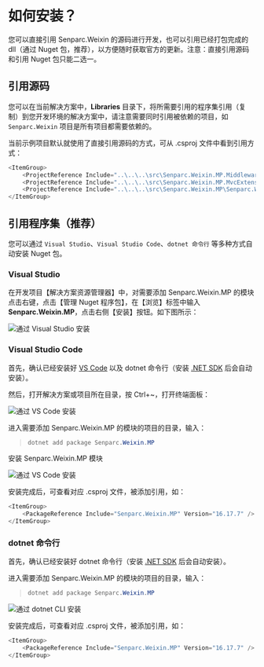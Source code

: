 # 如何安装？

您可以直接引用 Senparc.Weixin 的源码进行开发，也可以引用已经打包完成的 dll（通过 Nuget 包，推荐），以方便随时获取官方的更新。注意：直接引用源码和引用 Nuget 包只能二选一。

## 引用源码

您可以在当前解决方案中，**Libraries** 目录下，将所需要引用的程序集引用（复制）到您开发环境的解决方案中，请注意需要同时引用被依赖的项目，如 `Senparc.Weixin` 项目是所有项目都需要依赖的。

当前示例项目默认就使用了直接引用源码的方式，可从 .csproj 文件中看到引用方式：

```cs
<ItemGroup>
    <ProjectReference Include="..\..\..\src\Senparc.Weixin.MP.Middleware\Senparc.Weixin.MP.Middleware.net6.csproj" />
    <ProjectReference Include="..\..\..\src\Senparc.Weixin.MP.MvcExtension\Senparc.Weixin.MP.MvcExtension\Senparc.Weixin.MP.MvcExtension.net6.csproj" />
    <ProjectReference Include="..\..\..\src\Senparc.Weixin.MP\Senparc.Weixin.MP\Senparc.Weixin.MP.net6.csproj" />
</ItemGroup>
```

## 引用程序集（推荐）

您可以通过 `Visual Studio`、`Visual Studio Code`、`dotnet 命令行` 等多种方式自动安装 Nuget 包。

### Visual Studio

在开发项目【解决方案资源管理器】中，对需要添加 Senparc.Weixin.MP 的模块点击右键，点击【管理 Nuget 程序包】，在【浏览】标签中输入 **Senparc.Weixin.MP**，点击右侧【安装】按钮。如下图所示：

![通过 Visual Studio 安装](https://sdk.weixin.senparc.com/Docs/MP/images/home-install-01.png)

### Visual Studio Code

首先，确认已经安装好 [VS Code](https://code.visualstudio.com/) 以及 dotnet 命令行（安装 [.NET SDK](https://dotnet.microsoft.com/en-us/download) 后会自动安装）。

然后，打开解决方案或项目所在目录，按 Ctrl+~，打开终端面板：

![通过 VS Code 安装](https://sdk.weixin.senparc.com/Docs/MP/images/home-install-03.png)

进入需要添加 Senparc.Weixin.MP 的模块的项目的目录，输入：

> ```cs
> dotnet add package Senparc.Weixin.MP
> ```

安装 Senparc.Weixin.MP 模块

![通过 VS Code 安装](https://sdk.weixin.senparc.com/Docs/MP/images/home-install-04.png)

安装完成后，可查看对应 .csproj 文件，被添加引用，如：

```cs
<ItemGroup>
    <PackageReference Include="Senparc.Weixin.MP" Version="16.17.7" />
</ItemGroup>
```

### dotnet 命令行

首先，确认已经安装好 dotnet 命令行（安装 [.NET SDK](https://dotnet.microsoft.com/en-us/download) 后会自动安装）。

进入需要添加 Senparc.Weixin.MP 的模块的项目的目录，输入：

> ```cs
> dotnet add package Senparc.Weixin.MP
> ```

![通过 dotnet CLI 安装](https://sdk.weixin.senparc.com/Docs/MP/images/home-install-02.png)

安装完成后，可查看对应 .csproj 文件，被添加引用，如：

```cs
<ItemGroup>
    <PackageReference Include="Senparc.Weixin.MP" Version="16.17.7" />
</ItemGroup>
```
